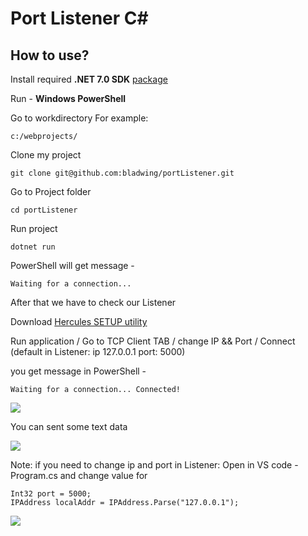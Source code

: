 # Port Listener C#

## How to use?


Install required **.NET 7.0 SDK** [package](https://dotnet.microsoft.com/en-us/download/dotnet/thank-you/sdk-7.0.100-windows-x64-installer) 


Run - **Windows PowerShell**

Go to workdirectory 
For example:

```
c:/webprojects/
```

Clone my project

```
git clone git@github.com:bladwing/portListener.git
```

Go to Project folder
```
cd portListener
```

Run project
```
dotnet run
```

PowerShell will get message - 

`Waiting for a connection...`


After that we have to check our Listener

Download [Hercules SETUP utility ](https://www.hw-group.com/software/hercules-setup-utility)

Run application / Go to TCP Client TAB / change IP && Port / Connect (default in Listener: ip 127.0.0.1  port: 5000)

you get message in PowerShell -

`Waiting for a connection... Connected!`

![](https://i.imgur.com/csVLimW.png)

You can sent some text data 


![](https://i.imgur.com/KmYcpaw.png)



Note: if you need to change ip and port in Listener: Open in VS code - Program.cs and change value for 

```
Int32 port = 5000;
IPAddress localAddr = IPAddress.Parse("127.0.0.1");
```

![](https://thumbs.gfycat.com/JubilantDiligentAmmonite-max-1mb.gif)

